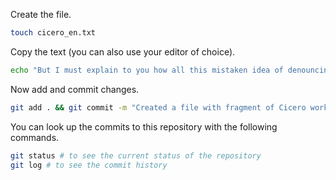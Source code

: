 Create the file.

```bash
touch cicero_en.txt
```

Copy the text (you can also use your editor of choice).

```bash
echo "But I must explain to you how all this mistaken idea of denouncing pleasure and praising pain was born and I will give you a complete account of the system, and expound the actual teachings of the great explorer of the truth, the master-builder of human happiness. No one rejects, dislikes, or avoids pleasure itself, because it is pleasure, but because those who do not know how to pursue pleasure rationally encounter consequences that are extremely painful. Nor again is there anyone who loves or pursues or desires to obtain pain of itself, because it is pain, but because occasionally circumstances occur in which toil and pain can procure him some great pleasure. To take a trivial example, which of us ever undertakes laborious physical exercise, except to obtain some advantage from it?" >> cicero_en.txt
```

Now add and commit changes.

```bash
git add . && git commit -m "Created a file with fragment of Cicero work"
```

You can look up the commits to this repository with the following commands.

```bash
git status # to see the current status of the repository
git log # to see the commit history
```
